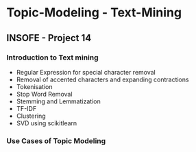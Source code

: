 # Topic-Modeling - Text-Mining

## INSOFE - Project 14

### Introduction to Text mining

- Regular Expression for special character removal
- Removal of accented characters and expanding contractions
- Tokenisation
- Stop Word Removal
- Stemming and Lemmatization
- TF-IDF
- Clustering
- SVD using scikitlearn

### Use Cases of Topic Modeling


